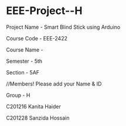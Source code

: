 # EEE-Project--H

Project Name - Smart Blind Stick using Arduino

Course Code - EEE-2422

Course Name - 

Semester - 5th

Section - 5AF

//Members! Please add your Name & ID 

Group - H

C201216 Kanita Haider

C201228 Sanzida Hossain
